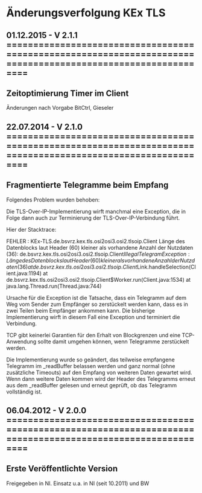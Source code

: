 Änderungsverfolgung KEx TLS
===========================

01.12.2015 - V 2.1.1 =============================================================================================================
----------------------------------------------------------------------------
Zeitoptimierung Timer im Client
----------------------------------------------------------------------------
Änderungen nach Vorgabe BitCtrl, Gieseler


22.07.2014 - V 2.1.0 =============================================================================================================
----------------------------------------------------------------------------
Fragmentierte Telegramme beim Empfang
----------------------------------------------------------------------------
Folgendes Problem wurden behoben:

Die TLS-Over-IP-Implementierung wirft manchmal eine Exception, die in Folge dann auch zur Terminierung der TLS-Over-IP-Verbindung führt.

Hier der Stacktrace:


FEHLER : KEx-TLS.de.bsvrz.kex.tls.osi2osi3.osi2.tlsoip.Client
Länge des Datenblocks laut Header (60) kleiner als vorhandene Anzahl der Nutzdaten (36):
     de.bsvrz.kex.tls.osi2osi3.osi2.tlsoip.Client$IllegalTelegramException: Länge des Datenblocks laut Header (60) kleiner als vorhandene Anzahl der Nutzdaten (36)
       at de.bsvrz.kex.tls.osi2osi3.osi2.tlsoip.Client$Link.handleSelection(Client.java:1194)
       at de.bsvrz.kex.tls.osi2osi3.osi2.tlsoip.Client$Worker.run(Client.java:1534)
       at java.lang.Thread.run(Thread.java:744)

Ursache für die Exception ist die Tatsache, dass ein Telegramm auf dem Weg vom Sender zum Empfänger
so zerstückelt werden kann, dass es in zwei Teilen beim Empfänger ankommen kann. Die bisherige
Implementierung wirft in diesem Fall eine Exception und terminiert die Verbindung.

TCP gibt keinerlei Garantien für den Erhalt von Blockgrenzen und eine TCP-Anwendung sollte damit
umgehen können, wenn Telegramme zerstückelt werden.

Die Implementierung wurde so geändert, das teilweise empfangene Telegramm im _readBuffer belassen werden
und ganz normal (ohne zusätzliche Timeouts) auf den Empfang von weiteren Daten gewartet wird. Wenn dann
weitere Daten kommen wird der Header des Telegramms erneut aus dem _readBuffer gelesen und erneut geprüft,
ob das Telegramm vollständig ist.

06.04.2012 - V 2.0.0 =============================================================================================================
----------------------------------------------------------------------------
Erste Veröffentlichte Version
----------------------------------------------------------------------------
Freigegeben in NI.
Einsatz u.a. in NI (seit 10.2011) und BW